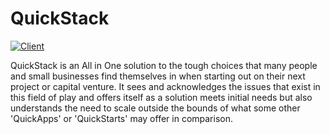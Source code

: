 # QuickStack

[![Client](https://github.com/kashw2/QuickStack/actions/workflows/client.yml/badge.svg)](https://github.com/kashw2/QuickStack/actions/workflows/client.yml)

QuickStack is an All in One solution to the tough choices that many people and small businesses find themselves in when 
starting out on their next project or capital venture. It sees and acknowledges the issues that exist in this field of play
and offers itself as a solution meets initial needs but also understands the need to scale outside the bounds of what
some other 'QuickApps' or 'QuickStarts' may offer in comparison.